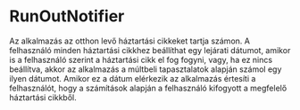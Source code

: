 # RunOutNotifier

Az alkalmazás az otthon levő háztartási cikkeket tartja számon. A felhasználó minden háztartási cikkhez beállíthat egy lejárati dátumot, amikor is a felhasználó szerint a háztartási cikk el fog fogyni, vagy, ha ez nincs beállítva, akkor az alkalmazás a múltbeli tapasztalatok alapján számol egy ilyen dátumot. Amikor ez a dátum elérkezik az alkalmazás értesíti a felhasználót, hogy a számítások alapján a felhasználó kifogyott a megfelelő háztartási cikkből.
